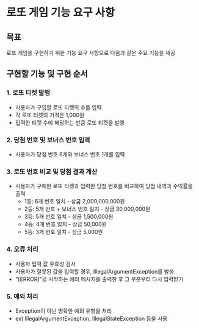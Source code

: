 # 로또 게임 기능 요구 사항

## 목표
로또 게임을 구현하기 위한 기능 요구 사항으로 다음과 같은 주요 기능을 제공

## 구현할 기능 및 구현 순서

### 1. 로또 티켓 발행
- 사용자가 구입할 로또 티켓의 수를 입력
- 각 로또 티켓의 가격은 1,000원
- 입력한 티켓 수에 해당하는 만큼 로또 티켓을 발행

### 2. 당첨 번호 및 보너스 번호 입력
- 사용자가 당첨 번호 6개와 보너스 번호 1개를 입력

### 3. 로또 번호 비교 및 당첨 결과 계산
- 사용자가 구매한 로또 티켓과 입력한 당첨 번호를 비교하여 당첨 내역과 수익률을 출력
    - 1등: 6개 번호 일치 - 상금 2,000,000,000원
    - 2등: 5개 번호 + 보너스 번호 일치 - 상금 30,000,000원
    - 3등: 5개 번호 일치 - 상금 1,500,000원
    - 4등: 4개 번호 일치 - 상금 50,000원
    - 5등: 3개 번호 일치 - 상금 5,000원

### 4. 오류 처리
- 사용자 입력 값 유효성 검사
- 사용자가 잘못된 값을 입력할 경우, IllegalArgumentException를 발생
- "[ERROR]"로 시작하는 에러 메시지를 출력한 후 그 부분부터 다시 입력받기

### 5. 예외 처리
- Exception이 아닌 명확한 예외 유형을 처리
- ex) IllegalArgumentException, IllegalStateException 등을 사용